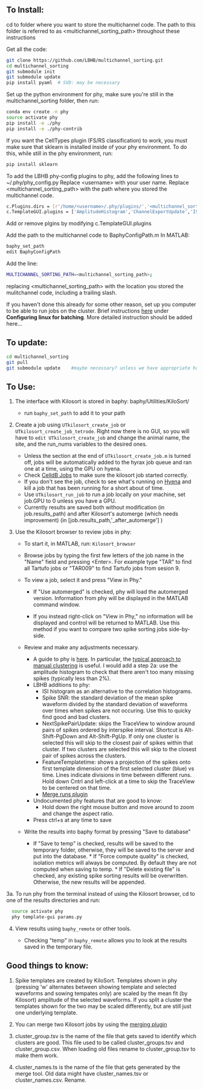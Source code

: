 
## To Install:

cd to folder where you want to store the multichannel code.
The path to this folder is referred to as &lt;multichannel_sorting_path&gt; throughout these instructions

Get all the code:
```bash
git clone https://github.com/LBHB/multichannel_sorting.git
cd multichannel_sorting
git submodule init
git submodule update
pip install pyaml  # SVD: may be necessary
```
Set up the python environment for phy, make sure you're still in the multichannel_sorting folder, then run:
```bash
conda env create -n phy
source activate phy
pip install -e ./phy
pip install -e ./phy-contrib
```
If you want the CellTypes plugin (FS/RS classification) to work, you must make sure that sklearn is installed inside of your phy environment. To do this, while still in the phy environment, run:
```bash
pip install sklearn
```

To add the LBHB phy-config plugins to phy, add the following lines to ~/.phy/phy_config.py
Replace \<username> with your user name. 
Replace <multichannel_sorting_path> with the path where you stored the multichannel code.

```bash
c.Plugins.dirs = [r'/home/<username>/.phy/plugins/','<multichannel_sorting_path>/phy-contrib/phycontrib/LBHB_plugins/']
c.TemplateGUI.plugins = ['AmplitudeHistogram','ChannelExportUpdate','ISIView','PlotClusterLocations','SpikeSNR','ExportMeanWaveforms','MergeRuns','ExportSNRs','NextSpikePairUpdate','FeatureTemplateTime', 'CellTypes','CopyTraceView']
```
Add or remove plgins by modifying c.TemplateGUI.plugins

Add the path to the multichannel code to BaphyConfigPath.m
In MATLAB:
```bash
baphy_set_path
edit BaphyConfigPath
```
Add the line:
```bash
MULTICHANNEL_SORTING_PATH=<multichannel_sorting_path>;
```
replacing <multichannel_sorting_path> with the location you stored the mulitchannel code, including a trailing slash.

If you haven't done this already for some other reason, set up you computer to be able to run jobs on the cluster. Brief instructions [here](http://hyrax.ohsu.edu/treeki/tree.php?pid=118) under **Configuring linux for batching**. More detailed instruction should be added here...

## To update:

```bash
cd multichannel_sorting
git pull
git submodule update    #maybe necessary? unless we have appropriate hooks added to the pull command
```

## To Use:

1. The interface with Kilosort is stored in baphy: baphy/Utilities/KiloSort/
	* run ```baphy_set_path``` to add it to your path

2. Create a job using ```UTkilosort_create_job``` or ```UTkilosort_create_job_tetrode```. Right now there is no   GUI, so you will have to ```edit UTkilosort_create_job``` and change the animal name, the site, and the run_nums variables to the desired ones. 

	* Unless the section at the end of ```UTkilosort_create_job.m``` is turned off, jobs will be automatically   added to the hyrax job queue and ran one at a 	time, using the GPU on hyena.
	* Check [CelldB Jobs](http://hyrax.ohsu.edu/celldb/queuemonitor.php?user=%25&complete=-1&machinename=%25&notemask=kilo) to make sure the kilosort job started correctly. 
	* If you don't see the job, check to see what's running on [Hyena](http://hyrax.ohsu.edu/celldb/queuemonitor.php?user=%25&complete=-1&machinename=hyena&notemask=) and kill a job that has been running for a short about of time.
	* Use ```UTkilosort_run_job``` to run a job locally on your machine, set job.GPU to 0 unless you have a GPU.
	* Currently results are saved both without modification (in job.results_path)
    and after Kilosort's automerge (which needs improvement) (in [job.results_path,'_after_automerge'] )

3. Use the Kilosort browser to review jobs in phy:
      * To start it, in MATLAB, run: 
        ```Kilosort_browser```
        
     * Browse jobs by typing the first few letters of the job name in the "Name" field and pressing \<Enter>. For example type "TAR" to find all Tartufo jobs or "TAR009" to find Tartufo jobs from sesion 9.
        
	* To view a job, select it and press "View in Phy." 
		* If "Use automerged" is checked, phy will load the automerged version. Information from phy will be displayed in the MATLAB command window. 
          
      * If you instead right-click on "View in Phy," no information will be displayed and control will be returned to MATLAB. Use this method if you want to compare two spike sorting jobs side-by-side.
        
    * Review and make any adjustments necessary.
       * A guide to phy is [here](http://phy-contrib.readthedocs.io/en/latest/template-gui). In particular, the [typical approach to manual clustering](http://phy-contrib.readthedocs.io/en/latest/template-gui/#a-typical-approach-to-manual-clustering) is useful. I would add a step 2a: use the amplitude histogram to check that there aren't too many missing spikes (typically less than 2%).
       * LBHB additions to phy:
           * ISI histogram as an alternative to the correlation histograms.
           * Spike SNR: the standard deviation of the mean spike waveform divided by the standard deviation of waveforms over times when spikes are not occuring. Use this to quicky find good and bad clusters.
           * NextSpikePairUpdate: skips the TraceView to window around pairs of spikes ordered by interspike interval. Shortcut is Alt-Shift-PgDown and Alt-Shift-PgUp. If only one cluster is selected this will skip to the closest pair of spikes within that cluster. If two clusters are selected this will skip to the closest pair of spikes across the clusters.
           * FeatureTemplatetime: shows a projection of the spikes onto first template dimension of the first selected cluster (blue) vs time. Lines indicate divisions in time between different runs. Hold down Cntrl and left-click at a time to skip the TraceView to be centered on that time.
           * [Merge runs plugin](Merging_Runs.md)
       * Undocumented phy features that are good to know:
           * Hold down the right mouse button and move around to zoom and change the aspect ratio.
       * Press ctrl+s at any time to save
    
     *  Write the results into baphy format by pressing "Save to database"
           * If "Save to temp" is checked, results will be saved to the temporary folder, otherwise, they will be saved to the server and put into the database.
            * If "Force compute quality" is checked, isolation metrics will always be computed. By default they are not computed when saving to temp.
            * If "Delete existing file" is checked, any existing spike sorting results will be overwritten. Otherwise, the new results will be appended.
        
  3a. To run phy from the terminal instead of using the Kilosort browser, cd to one of the results directories and run:
  ```bash
    source activate phy
    phy template-gui params.py
```
  
4. View results using `baphy_remote` or other tools.

    * Checking "temp" in `baphy_remote` allows you to look at the results saved in the temporary file.
    
## Good things to know:

1. Spike templates are created by KiloSort. Templates shown in phy (pressing 'w' alternates between showing template and selected waveforms and sowing tempates only) are scaled by the mean fit (by Kilosort) amplitude of the selected waveforms. If you split a cluster the templates shown for the two may be scaled differently, but are still just one underlying template.

2. You can merge two Kilosort jobs by using the [merging plugin](Merging_Runs.md)

3. cluster_group.tsv is the name of the file that gets saved to identify which clusters are good. This file used to be called cluster_groups.tsv and cluster_group.csv. When loading old files rename to cluster_group.tsv to make them work.

4. cluster_names.ts is the name of the file that gets generated by the merge tool. Old data might have cluster_names.tsv or cluster_names.csv. Rename.

